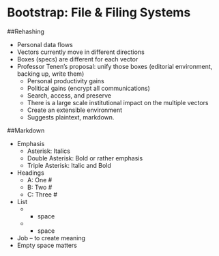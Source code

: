 <H1><b>Bootstrap: File & Filing Systems</b></H1>

##Rehashing* Personal data flows * Vectors currently move in different directions* Boxes (specs) are different for each vector* Professor Tenen’s proposal: unify those boxes (editorial environment, backing up, write them)	* Personal productivity gains	* Political gains (encrypt all communications)	* Search, access, and preserve	* There is a large scale institutional impact on the multiple vectors	* Create an extensible environment 	* Suggests plaintext, markdown. 

##Markdown* Emphasis	* Asterisk: Italics	* Double Asterisk: Bold or rather emphasis	* Triple Asterisk: Italic and Bold* Headings	* A: One #	* B: Two #	* C: Three #* List	* * space	* - space* Job – to create meaning* Empty space matters